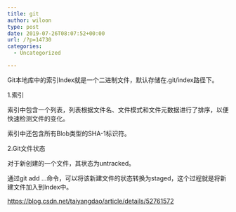 ```yaml
---
title: git
author: wiloon
type: post
date: 2019-07-26T08:07:52+00:00
url: /?p=14730
categories:
  - Uncategorized

---
```

Git本地库中的索引Index就是一个二进制文件，默认存储在.git/index路径下。
  
1.索引

索引中包含一个列表，列表根据文件名、文件模式和文件元数据进行了排序，以便快速检测文件的变化。

索引中还包含所有Blob类型的SHA-1标识符。
  
2.Git文件状态

对于新创建的一个文件，其状态为untracked。

通过git add ...命令，可以将该新建文件的状态转换为staged，这个过程就是将新建文件加入到Index中。
  
https://blog.csdn.net/taiyangdao/article/details/52761572